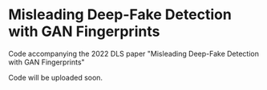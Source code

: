 # Misleading Deep-Fake Detection with GAN Fingerprints
Code accompanying the 2022 DLS paper "Misleading Deep-Fake Detection with GAN Fingerprints"

Code will be uploaded soon.
